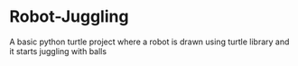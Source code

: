# Robot-Juggling
A basic python turtle project where a robot is drawn using turtle library and it starts juggling with balls
